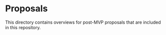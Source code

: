 # Proposals

This directory contains overviews for post-MVP proposals that are included in this repository.
